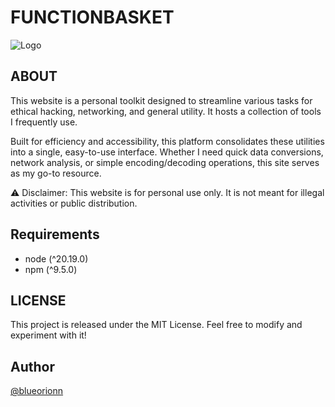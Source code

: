 # FUNCTIONBASKET

![Logo](https://www.functionbasket.com/favicon.ico)

## ABOUT

This website is a personal toolkit designed to streamline various tasks for ethical hacking, networking, and general utility. It hosts a collection of tools I frequently use.

Built for efficiency and accessibility, this platform consolidates these utilities into a single, easy-to-use interface. Whether I need quick data conversions, network analysis, or simple encoding/decoding operations, this site serves as my go-to resource.

⚠ Disclaimer: This website is for personal use only. It is not meant for illegal activities or public distribution.

## Requirements

- node (^20.19.0)
- npm (^9.5.0)

## LICENSE

This project is released under the MIT License. Feel free to modify and experiment with it!

## Author

[@blueorionn](https://www.github.com/blueorionn)
